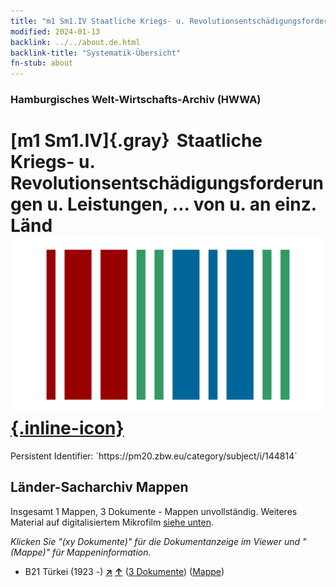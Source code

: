 ```yaml
---
title: "m1 Sm1.IV Staatliche Kriegs- u. Revolutionsentschädigungsforderungen u. Leistungen, ... von u. an einz. Länd"
modified: 2024-01-13
backlink: ../../about.de.html
backlink-title: "Systematik-Übersicht"
fn-stub: about
---
```


### Hamburgisches Welt-Wirtschafts-Archiv (HWWA)

# [m1 Sm1.IV]{.gray}&#8201; Staatliche Kriegs- u. Revolutionsentschädigungsforderungen u. Leistungen, ... von u. an einz. Länd &#160; [![Wikidata](/images/Wikidata-logo.svg "Wikidata"){.inline-icon}](http://www.wikidata.org/entity/Q104700281)

<div class="hint">Persistent Identifier: `https://pm20.zbw.eu/category/subject/i/144814`</div>







## Länder-Sacharchiv Mappen






Insgesamt 1 Mappen, 3 Dokumente - Mappen unvollständig. Weiteres Material auf digitalisiertem Mikrofilm [siehe unten](#filmsections).

_Klicken Sie "(xy Dokumente)" für die Dokumentanzeige im Viewer und "(Mappe)" für Mappeninformation._



- B21 Türkei (1923 -) [**&nearr;**](../../../geo/i/141111/about.de.html "Türkei (1923 -) (alle Mappen)") [**&uarr;**](../../../geo/about.de.html#B21 "Ländersystematik") (<a href="https://pm20.zbw.eu/iiifview/folder/sh/141111,144814" title="über: Türkei (1923 -) : Staatliche Kriegs- u. Revolutionsentschädigungsforderungen u. Leistungen, ... von u. an einz. Länd" target="_blank">3 Dokumente</a>) ([Mappe](../../../../folder/sh/1411xx/141111/1448xx/144814/about.de.html))



<a id="filmsections" />













